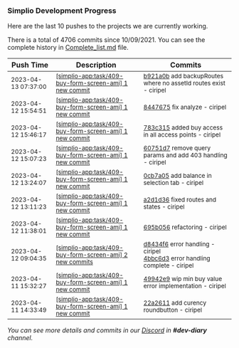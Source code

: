 
### Simplio Development Progress

Here are the last 10 pushes to the projects we are currently working.

There is a total of 4706 commits since 10/09/2021. You can see the complete history in
 [Complete_list.md](Complete_list.md) file.

| Push Time | Description | Commits |
| --- | --- | --- |
| <sub>2023-04-13 07:37:00</sub> | <sub>[[simplio-app:task/409\-buy\-form\-screen\-ami] 1 new commit](https://github.com/SimplioOfficial/simplio-app/commit/b921a0ba598aab11004231f903be5d20bb6e6e2e)</sub> | <sub>[b921a0b](https://github.com/SimplioOfficial/simplio-app/commit/b921a0ba598aab11004231f903be5d20bb6e6e2e) add backupRoutes where no assetId routes exist - ciripel</sub> |
| <sub>2023-04-12 15:54:51</sub> | <sub>[[simplio-app:task/409\-buy\-form\-screen\-ami] 1 new commit](https://github.com/SimplioOfficial/simplio-app/commit/8447675b1330af05a9d94ddc2211db912e383f6e)</sub> | <sub>[8447675](https://github.com/SimplioOfficial/simplio-app/commit/8447675b1330af05a9d94ddc2211db912e383f6e) fix analyze - ciripel</sub> |
| <sub>2023-04-12 15:46:17</sub> | <sub>[[simplio-app:task/409\-buy\-form\-screen\-ami] 1 new commit](https://github.com/SimplioOfficial/simplio-app/commit/783c3151fc0ad22079c7534ed8bf526bd6764512)</sub> | <sub>[783c315](https://github.com/SimplioOfficial/simplio-app/commit/783c3151fc0ad22079c7534ed8bf526bd6764512) added buy access in all access points - ciripel</sub> |
| <sub>2023-04-12 15:07:23</sub> | <sub>[[simplio-app:task/409\-buy\-form\-screen\-ami] 1 new commit](https://github.com/SimplioOfficial/simplio-app/commit/60751d73c20ec8572ad192b86b2e005277d5477d)</sub> | <sub>[60751d7](https://github.com/SimplioOfficial/simplio-app/commit/60751d73c20ec8572ad192b86b2e005277d5477d) remove query params and add 403 handling - ciripel</sub> |
| <sub>2023-04-12 13:24:07</sub> | <sub>[[simplio-app:task/409\-buy\-form\-screen\-ami] 1 new commit](https://github.com/SimplioOfficial/simplio-app/commit/0cb7a057e6d060b51fb4bdefd241679bb06560ac)</sub> | <sub>[0cb7a05](https://github.com/SimplioOfficial/simplio-app/commit/0cb7a057e6d060b51fb4bdefd241679bb06560ac) add balance in selection tab - ciripel</sub> |
| <sub>2023-04-12 13:11:23</sub> | <sub>[[simplio-app:task/409\-buy\-form\-screen\-ami] 1 new commit](https://github.com/SimplioOfficial/simplio-app/commit/a2d1d36c47b1cdcb703e1676f8d55df55fb2b240)</sub> | <sub>[a2d1d36](https://github.com/SimplioOfficial/simplio-app/commit/a2d1d36c47b1cdcb703e1676f8d55df55fb2b240) fixed routes and states - ciripel</sub> |
| <sub>2023-04-12 11:38:01</sub> | <sub>[[simplio-app:task/409\-buy\-form\-screen\-ami] 1 new commit](https://github.com/SimplioOfficial/simplio-app/commit/695b056c397b99271288eebb1fe3c80c9b3ac793)</sub> | <sub>[695b056](https://github.com/SimplioOfficial/simplio-app/commit/695b056c397b99271288eebb1fe3c80c9b3ac793) refactoring - ciripel</sub> |
| <sub>2023-04-12 09:04:35</sub> | <sub>[[simplio-app:task/409\-buy\-form\-screen\-ami] 2 new commits](https://github.com/SimplioOfficial/simplio-app/compare/49942e94d59a...4bbc6d3adaa5)</sub> | <sub>[d8434f6](https://github.com/SimplioOfficial/simplio-app/commit/d8434f62ab792f54c8d4ff557e5377391c794902) error handling - ciripel<br>[4bbc6d3](https://github.com/SimplioOfficial/simplio-app/commit/4bbc6d3adaa58b02a2e003250decc9a92254f454) error handling complete - ciripel</sub> |
| <sub>2023-04-11 15:32:27</sub> | <sub>[[simplio-app:task/409\-buy\-form\-screen\-ami] 1 new commit](https://github.com/SimplioOfficial/simplio-app/commit/49942e94d59acbbf60e9926f3ee35c0d10deae79)</sub> | <sub>[49942e9](https://github.com/SimplioOfficial/simplio-app/commit/49942e94d59acbbf60e9926f3ee35c0d10deae79) wip min buy value error implementation - ciripel</sub> |
| <sub>2023-04-11 14:33:49</sub> | <sub>[[simplio-app:task/409\-buy\-form\-screen\-ami] 1 new commit](https://github.com/SimplioOfficial/simplio-app/commit/22a2611fe7109f13cedfe0e640552fbddb05fe6d)</sub> | <sub>[22a2611](https://github.com/SimplioOfficial/simplio-app/commit/22a2611fe7109f13cedfe0e640552fbddb05fe6d) add curency roundbutton - ciripel</sub> |

_You can see more details and commits in our [Discord](https://discord.gg/aKhjuwZmdP) in **#dev-diary** channel._
